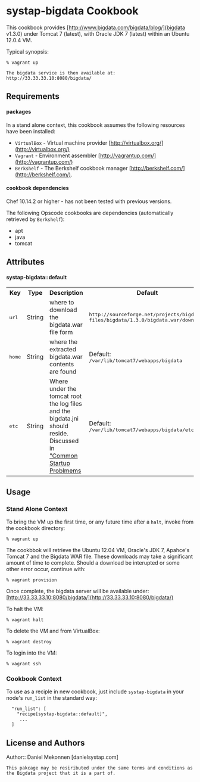 systap-bigdata Cookbook
======================
This cookbook provides [http://www.bigdata.com/bigdata/blog/](bigdata v1.3.0) under Tomcat 7 (latest), with Oracle JDK 7 (latest) within an Ubuntu 12.0.4 VM.

Typical synopsis:

	% vagrant up
	
	The bigdata service is then available at: http://33.33.33.10:8080/bigdata/


Requirements
------------

#### packages
In a stand alone context, this cookbook assumes the following resources have been installed:

* `VirtualBox` - Virtual machine provider [http://virtualbox.org/](http://virtualbox.org/) 
* `Vagrant` - Environment assembler [http://vagrantup.com/](http://vagrantup.com/)
* `Berkshelf` - The Berkshelf cookbook manager [http://berkshelf.com/](http://berkshelf.com/).


#### cookbook dependencies
Chef 10.14.2 or higher - has not been tested with previous versions.

The following Opscode cookbooks are dependencies (automatically retrieved by `Berkshelf`):

* apt
* java
* tomcat



Attributes
----------


#### systap-bigdata::default
<table>
  <tr>
    <th>Key</th>
    <th>Type</th>
    <th>Description</th>
    <th>Default</th>
  </tr>
  <tr>
    <td><tt>url</tt></td>
    <td>String</td>
    <td>where to download the bigdata.war file form</td>
    <td><tt>http://sourceforge.net/projects/bigdata/
    files/bigdata/1.3.0/bigdata.war/download</tt></td>
  </tr>
  <tr>
    <td><tt>home</tt></td>
    <td>String</td>
    <td>where the extracted bigdata.war contents are found</td>
    <td>Default: <tt>/var/lib/tomcat7/webapps/bigdata</tt></td>
  </tr>
  <tr>
    <td><tt>etc</tt></td>
    <td>String</td>
    <td>Where under the tomcat root the log files and the bigdata.jni should reside. Discussed in <a href="http://sourceforge.net/apps/mediawiki/bigdata/index.php?title=NanoSparqlServer#Common_Startup_Problems">"Common Startup Problmems</a></td>
    <td>Default: <tt>/var/lib/tomcat7/webapps/bigdata/etc</tt></td>
  </tr>
</table>


Usage
-----
### Stand Alone Context
To bring the VM up the first time, or any future time after a `halt`, invoke from the cookbook directory:

	% vagrant up

The cookbbok will retrieve the Ubuntu 12.04 VM, Oracle's JDK 7, Apahce's Tomcat 7 and the Bigdata WAR file.  These downloads may take a significant amount of time to complete.  Should a download be interupted or some other error occur, continue with:
	
	% vagrant provision
	
Once complete, the bigdata server will be available under: 
 [http://33.33.33.10:8080/bigdata/](http://33.33.33.10:8080/bigdata/)

To halt the VM:

	% vagrant halt

To delete the VM and from VirtualBox:

	% vagrant destroy
	
To login into the VM:

	% vagrant ssh


### Cookbook Context

To use as a reciple in new cookbook, just include `systap-bigdata` in your node's `run_list` in the standard way:

```
  "run_list": [
    "recipe[systap-bigdata::default]",
     ...
  ]

```


License and Authors
-------------------
Author:: Daniel Mekonnen [daniel<no-spam-at>systap.com]

```
This pakcage may be resiributed under the same terms and conditions as the Bigdata project that it is a part of.
```
